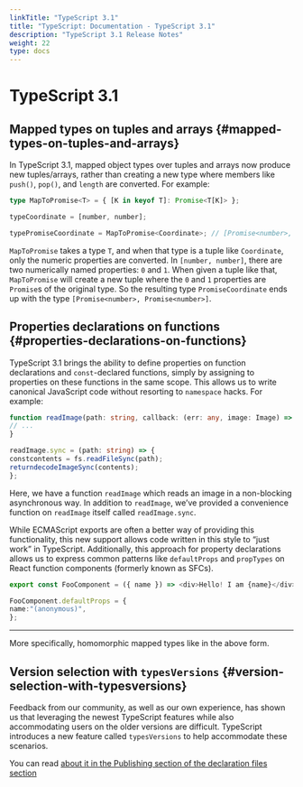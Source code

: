 ```yaml
---
linkTitle: "TypeScript 3.1"
title: "TypeScript: Documentation - TypeScript 3.1"
description: "TypeScript 3.1 Release Notes"
weight: 22
type: docs
---
```


# TypeScript 3.1

## Mapped types on tuples and arrays {#mapped-types-on-tuples-and-arrays}

In TypeScript 3.1, mapped object types over tuples and arrays now produce new tuples/arrays, rather than creating a new type where members like `push()`, `pop()`, and `length` are converted.
For example:

```ts
type MapToPromise<T> = { [K in keyof T]: Promise<T[K]> };

typeCoordinate = [number, number];

typePromiseCoordinate = MapToPromise<Coordinate>; // [Promise<number>, Promise<number>]
```

`MapToPromise` takes a type `T`, and when that type is a tuple like `Coordinate`, only the numeric properties are converted.
In `[number, number]`, there are two numerically named properties: `0` and `1`.
When given a tuple like that, `MapToPromise` will create a new tuple where the `0` and `1` properties are `Promise`s of the original type.
So the resulting type `PromiseCoordinate` ends up with the type `[Promise<number>, Promise<number>]`.

## Properties declarations on functions {#properties-declarations-on-functions}

TypeScript 3.1 brings the ability to define properties on function declarations and `const`-declared functions, simply by assigning to properties on these functions in the same scope.
This allows us to write canonical JavaScript code without resorting to `namespace` hacks.
For example:

```ts
function readImage(path: string, callback: (err: any, image: Image) => void) {
// ...
}

readImage.sync = (path: string) => {
constcontents = fs.readFileSync(path);
returndecodeImageSync(contents);
};
```

Here, we have a function `readImage` which reads an image in a non-blocking asynchronous way.
In addition to `readImage`, we’ve provided a convenience function on `readImage` itself called `readImage.sync`.

While ECMAScript exports are often a better way of providing this functionality, this new support allows code written in this style to “just work” in TypeScript.
Additionally, this approach for property declarations allows us to express common patterns like `defaultProps` and `propTypes` on React function components (formerly known as SFCs).

```ts
export const FooComponent = ({ name }) => <div>Hello! I am {name}</div>;

FooComponent.defaultProps = {
name:"(anonymous)",
};
```

---

 More specifically, homomorphic mapped types like in the above form.

## Version selection with `typesVersions` {#version-selection-with-typesversions}

Feedback from our community, as well as our own experience, has shown us that leveraging the newest TypeScript features while also accommodating users on the older versions are difficult.
TypeScript introduces a new feature called `typesVersions` to help accommodate these scenarios.

You can read [about it in the Publishing section of the declaration files section](/typescript/5.2/declaration-files/publishing#version-selection-with-typesversions)
